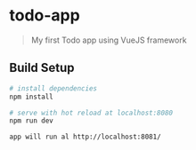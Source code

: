 # todo-app

> My first Todo app using VueJS framework

## Build Setup

``` bash
# install dependencies
npm install

# serve with hot reload at localhost:8080
npm run dev

app will run al http://localhost:8081/
